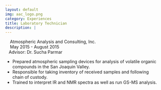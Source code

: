 ```yaml
---
layout: default
img: aac_logo.png
category: Experiences
title: Laboratory Technician
description: |
---
```

&nbsp;&nbsp;  <i class="fa fa-briefcase alt-font"></i>&nbsp;Atmospheric Analysis and Consulting, Inc.
<br>
&nbsp;&nbsp;  <i class="fa fa-calendar"></i>&nbsp;May 2015 - August 2015
<br>
&nbsp;&nbsp;  Advisor: Dr. Sucha Parmar

* Prepared atmospheric sampling devices for analysis of volatile organic compounds in the San Joaquin Valley.
* Responsible for taking inventory of received samples and following chain of custody.
* Trained to interpret IR and NMR spectra as well as run GS-MS analysis.

